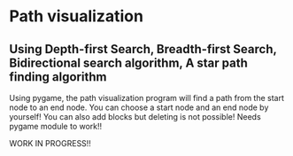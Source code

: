 # Path visualization
## Using Depth-first Search, Breadth-first Search, Bidirectional search algorithm, A star path finding algorithm


Using pygame, the path visualization program will find a path from the start node to an end node.
You can choose a start node and an end node by yourself! You can also add blocks but deleting is not possible!
Needs pygame module to work!!





WORK IN PROGRESS!! 
